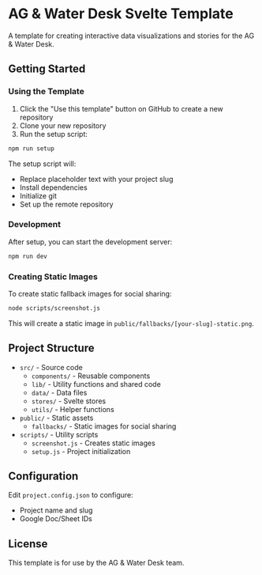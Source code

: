 # AG & Water Desk Svelte Template

A template for creating interactive data visualizations and stories for the AG & Water Desk.

## Getting Started

### Using the Template

1. Click the "Use this template" button on GitHub to create a new repository
2. Clone your new repository
3. Run the setup script:

```bash
npm run setup
```

The setup script will:
- Replace placeholder text with your project slug
- Install dependencies
- Initialize git
- Set up the remote repository

### Development

After setup, you can start the development server:

```bash
npm run dev
```

### Creating Static Images

To create static fallback images for social sharing:

```bash
node scripts/screenshot.js
```

This will create a static image in `public/fallbacks/[your-slug]-static.png`.

## Project Structure

- `src/` - Source code
  - `components/` - Reusable components
  - `lib/` - Utility functions and shared code
  - `data/` - Data files
  - `stores/` - Svelte stores
  - `utils/` - Helper functions
- `public/` - Static assets
  - `fallbacks/` - Static images for social sharing
- `scripts/` - Utility scripts
  - `screenshot.js` - Creates static images
  - `setup.js` - Project initialization

## Configuration

Edit `project.config.json` to configure:
- Project name and slug
- Google Doc/Sheet IDs

## License

This template is for use by the AG & Water Desk team.